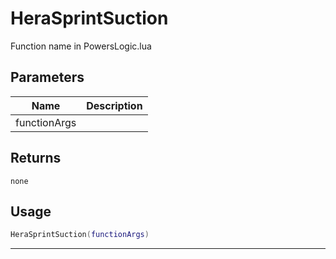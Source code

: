 # HeraSprintSuction

Function name in PowersLogic.lua

## Parameters

| Name         | Description |
| ------------ | ----------- |
| functionArgs |             |

## Returns

`none`

## Usage

```lua
HeraSprintSuction(functionArgs)
```

---
